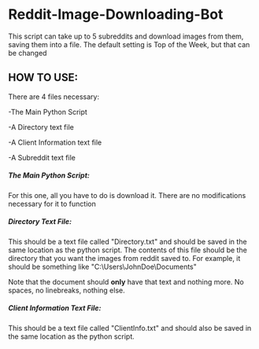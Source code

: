 # Reddit-Image-Downloading-Bot
This script can take up to 5 subreddits and download images from them, saving them into a file. The default setting is Top of the Week, but that can be changed

## HOW TO USE:

There are 4 files necessary:

-The Main Python Script

-A Directory text file

-A Client Information text file

-A Subreddit text file

##### **The Main Python Script:**

For this one, all you have to do is download it. There are no modifications necessary for it to function

##### **Directory Text File:**

This should be a text file called "Directory.txt" and should be saved in the same location as the python script. The contents of this file should be the directory that you want the images from reddit saved to. For example, it should be something like "C:\Users\JohnDoe\Documents"

Note that the document should **only** have that text and nothing more. No spaces, no linebreaks, nothing else.

##### **Client Information Text File:**

This should be a text file called "ClientInfo.txt" and should also be saved in the same location as the python script. 

